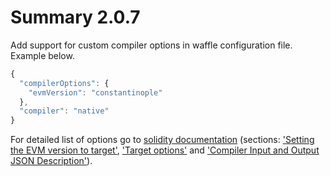 # Summary 2.0.7

Add support for custom compiler options in waffle configuration file. Example below.

```js
{
  "compilerOptions": {
    "evmVersion": "constantinople"
  },
  "compiler": "native"
}
```

For detailed list of options go to [solidity documentation](https://solidity.readthedocs.io/en/v0.5.1/using-the-compiler.html#using-the-compiler) (sections: ['Setting the EVM version to target'](https://solidity.readthedocs.io/en/v0.5.1/using-the-compiler.html#setting-the-evm-version-to-target), ['Target options'](https://solidity.readthedocs.io/en/v0.5.1/using-the-compiler.html#target-options) and ['Compiler Input and Output JSON Description'](https://solidity.readthedocs.io/en/v0.5.1/using-the-compiler.html#compiler-input-and-output-json-description)).
